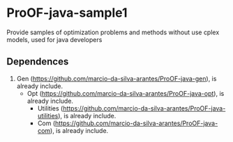 # ProOF-java-sample1
Provide samples of optimization problems and methods without use cplex models, used for java developers

## Dependences
1. Gen (https://github.com/marcio-da-silva-arantes/ProOF-java-gen), is already include.
    * Opt (https://github.com/marcio-da-silva-arantes/ProOF-java-opt), is already include.
      * Utilities (https://github.com/marcio-da-silva-arantes/ProOF-java-utilities), is already include.
      * Com (https://github.com/marcio-da-silva-arantes/ProOF-java-com), is already include.
